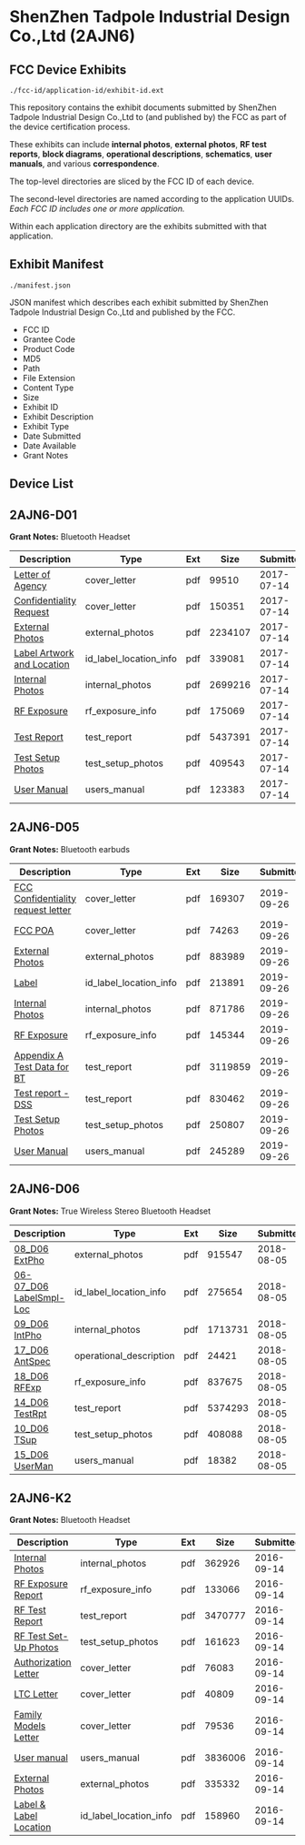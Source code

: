 # ShenZhen Tadpole Industrial Design Co.,Ltd (2AJN6)
## FCC Device Exhibits

```
./fcc-id/application-id/exhibit-id.ext
```

This repository contains the exhibit documents submitted by ShenZhen Tadpole Industrial Design Co.,Ltd to (and published by) the FCC as part of the device certification process.

These exhibits can include **internal photos**, **external photos**, **RF test reports**, **block diagrams**, **operational descriptions**, **schematics**, **user manuals**, and various **correspondence**.

The top-level directories are sliced by the FCC ID of each device.

The second-level directories are named according to the application UUIDs. *Each FCC ID includes one or more application.*

Within each application directory are the exhibits submitted with that application. 

## Exhibit Manifest

```
./manifest.json
```

JSON manifest which describes each exhibit submitted by ShenZhen Tadpole Industrial Design Co.,Ltd and published by the FCC.

- FCC ID
- Grantee Code
- Product Code
- MD5
- Path
- File Extension
- Content Type
- Size
- Exhibit ID
- Exhibit Description
- Exhibit Type
- Date Submitted
- Date Available
- Grant Notes

## Device List
## 2AJN6-D01
**Grant Notes:** Bluetooth Headset

| Description | Type | Ext | Size | Submitted | Available |
| ----------- | ---- | --- | ---- | --------- | --------- |
| [Letter of Agency](2AJN6-D01/0014b131e80eadfee1cecf54d4807746/3465004.pdf) | cover_letter | pdf | 99510 | 2017-07-14 | 2017-07-14 |
| [Confidentiality Request](2AJN6-D01/0014b131e80eadfee1cecf54d4807746/3465005.pdf) | cover_letter | pdf | 150351 | 2017-07-14 | 2017-07-14 |
| [External Photos](2AJN6-D01/0014b131e80eadfee1cecf54d4807746/3465024.pdf) | external_photos | pdf | 2234107 | 2017-07-14 | 2017-07-14 |
| [Label Artwork and Location](2AJN6-D01/0014b131e80eadfee1cecf54d4807746/3465025.pdf) | id_label_location_info | pdf | 339081 | 2017-07-14 | 2017-07-14 |
| [Internal Photos](2AJN6-D01/0014b131e80eadfee1cecf54d4807746/3465026.pdf) | internal_photos | pdf | 2699216 | 2017-07-14 | 2017-07-14 |
| [RF Exposure](2AJN6-D01/0014b131e80eadfee1cecf54d4807746/3465027.pdf) | rf_exposure_info | pdf | 175069 | 2017-07-14 | 2017-07-14 |
| [Test Report](2AJN6-D01/0014b131e80eadfee1cecf54d4807746/3465022.pdf) | test_report | pdf | 5437391 | 2017-07-14 | 2017-07-14 |
| [Test Setup Photos](2AJN6-D01/0014b131e80eadfee1cecf54d4807746/3465023.pdf) | test_setup_photos | pdf | 409543 | 2017-07-14 | 2017-07-14 |
| [User Manual](2AJN6-D01/0014b131e80eadfee1cecf54d4807746/3465006.pdf) | users_manual | pdf | 123383 | 2017-07-14 | 2017-07-14 |
## 2AJN6-D05
**Grant Notes:** Bluetooth earbuds

| Description | Type | Ext | Size | Submitted | Available |
| ----------- | ---- | --- | ---- | --------- | --------- |
| [FCC Confidentiality request letter](2AJN6-D05/825fb37ebb9e71bc794338dfab6b7695/4460145.pdf) | cover_letter | pdf | 169307 | 2019-09-26 | 2019-09-27 |
| [FCC POA](2AJN6-D05/825fb37ebb9e71bc794338dfab6b7695/4460146.pdf) | cover_letter | pdf | 74263 | 2019-09-26 | 2019-09-27 |
| [External Photos](2AJN6-D05/825fb37ebb9e71bc794338dfab6b7695/4460144.pdf) | external_photos | pdf | 883989 | 2019-09-26 | 2019-09-27 |
| [Label](2AJN6-D05/825fb37ebb9e71bc794338dfab6b7695/4460149.pdf) | id_label_location_info | pdf | 213891 | 2019-09-26 | 2019-09-27 |
| [Internal Photos](2AJN6-D05/825fb37ebb9e71bc794338dfab6b7695/4460148.pdf) | internal_photos | pdf | 871786 | 2019-09-26 | 2019-09-27 |
| [RF Exposure](2AJN6-D05/825fb37ebb9e71bc794338dfab6b7695/4460151.pdf) | rf_exposure_info | pdf | 145344 | 2019-09-26 | 2019-09-27 |
| [Appendix A Test Data for BT](2AJN6-D05/825fb37ebb9e71bc794338dfab6b7695/4460141.pdf) | test_report | pdf | 3119859 | 2019-09-26 | 2019-09-27 |
| [Test report -DSS](2AJN6-D05/825fb37ebb9e71bc794338dfab6b7695/4460147.pdf) | test_report | pdf | 830462 | 2019-09-26 | 2019-09-27 |
| [Test Setup Photos](2AJN6-D05/825fb37ebb9e71bc794338dfab6b7695/4460153.pdf) | test_setup_photos | pdf | 250807 | 2019-09-26 | 2019-09-27 |
| [User Manual](2AJN6-D05/825fb37ebb9e71bc794338dfab6b7695/4460154.pdf) | users_manual | pdf | 245289 | 2019-09-26 | 2019-09-27 |
## 2AJN6-D06
**Grant Notes:** True Wireless Stereo Bluetooth Headset

| Description | Type | Ext | Size | Submitted | Available |
| ----------- | ---- | --- | ---- | --------- | --------- |
| [08_D06 ExtPho](2AJN6-D06/6b8284d300c716efae27fdbbd3c6295f/3951705.pdf) | external_photos | pdf | 915547 | 2018-08-05 | 2018-08-05 |
| [06-07_D06 LabelSmpl-Loc](2AJN6-D06/6b8284d300c716efae27fdbbd3c6295f/3951704.pdf) | id_label_location_info | pdf | 275654 | 2018-08-05 | 2018-08-05 |
| [09_D06 IntPho](2AJN6-D06/6b8284d300c716efae27fdbbd3c6295f/3951706.pdf) | internal_photos | pdf | 1713731 | 2018-08-05 | 2018-08-05 |
| [17_D06 AntSpec](2AJN6-D06/6b8284d300c716efae27fdbbd3c6295f/3951713.pdf) | operational_description | pdf | 24421 | 2018-08-05 | 2018-08-05 |
| [18_D06 RFExp](2AJN6-D06/6b8284d300c716efae27fdbbd3c6295f/3951714.pdf) | rf_exposure_info | pdf | 837675 | 2018-08-05 | 2018-08-05 |
| [14_D06 TestRpt](2AJN6-D06/6b8284d300c716efae27fdbbd3c6295f/3951711.pdf) | test_report | pdf | 5374293 | 2018-08-05 | 2018-08-05 |
| [10_D06 TSup](2AJN6-D06/6b8284d300c716efae27fdbbd3c6295f/3951707.pdf) | test_setup_photos | pdf | 408088 | 2018-08-05 | 2018-08-05 |
| [15_D06 UserMan](2AJN6-D06/6b8284d300c716efae27fdbbd3c6295f/3951712.pdf) | users_manual | pdf | 18382 | 2018-08-05 | 2018-08-05 |
## 2AJN6-K2
**Grant Notes:** Bluetooth Headset

| Description | Type | Ext | Size | Submitted | Available |
| ----------- | ---- | --- | ---- | --------- | --------- |
| [Internal Photos](2AJN6-K2/796ed3fd02965649547bcb2139e416e0/3134006.pdf) | internal_photos | pdf | 362926 | 2016-09-14 | 2016-09-14 |
| [RF Exposure Report](2AJN6-K2/796ed3fd02965649547bcb2139e416e0/3134008.pdf) | rf_exposure_info | pdf | 133066 | 2016-09-14 | 2016-09-14 |
| [RF Test Report](2AJN6-K2/796ed3fd02965649547bcb2139e416e0/3134010.pdf) | test_report | pdf | 3470777 | 2016-09-14 | 2016-09-14 |
| [RF Test Set-Up Photos](2AJN6-K2/796ed3fd02965649547bcb2139e416e0/3134011.pdf) | test_setup_photos | pdf | 161623 | 2016-09-14 | 2016-09-14 |
| [Authorization Letter](2AJN6-K2/796ed3fd02965649547bcb2139e416e0/3134001.pdf) | cover_letter | pdf | 76083 | 2016-09-14 | 2016-09-14 |
| [LTC Letter](2AJN6-K2/796ed3fd02965649547bcb2139e416e0/3134002.pdf) | cover_letter | pdf | 40809 | 2016-09-14 | 2016-09-14 |
| [Family Models Letter](2AJN6-K2/796ed3fd02965649547bcb2139e416e0/3134003.pdf) | cover_letter | pdf | 79536 | 2016-09-14 | 2016-09-14 |
| [User manual](2AJN6-K2/796ed3fd02965649547bcb2139e416e0/3134012.pdf) | users_manual | pdf | 3836006 | 2016-09-14 | 2016-09-14 |
| [External Photos](2AJN6-K2/796ed3fd02965649547bcb2139e416e0/3134004.pdf) | external_photos | pdf | 335332 | 2016-09-14 | 2016-09-14 |
| [Label & Label Location](2AJN6-K2/796ed3fd02965649547bcb2139e416e0/3134005.pdf) | id_label_location_info | pdf | 158960 | 2016-09-14 | 2016-09-14 |
